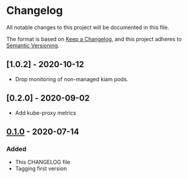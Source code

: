 # Changelog

All notable changes to this project will be documented in this file.

The format is based on [Keep a Changelog](https://keepachangelog.com/en/1.0.0/),
and this project adheres to [Semantic Versioning](https://semver.org/spec/v2.0.0.html).

## [1.0.2] - 2020-10-12

- Drop monitoring of non-managed kiam pods.

## [0.2.0] - 2020-09-02

- Add kube-proxy metrics

## [0.1.0] - 2020-07-14

### Added

- This CHANGELOG file
- Tagging first version

[unreleased]: https://github.com/giantswarm/g8s-prometheus/compare/v0.1.0...HEAD
[0.1.0]: https://github.com/giantswarm/g8s-prometheus/tag/v0.1.0
